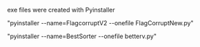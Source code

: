exe files were created with Pyinstaller 

"pyinstaller --name=FlagcorruptV2 --onefile FlagCorruptNew.py"

"pyinstaller --name=BestSorter --onefile betterv.py"                   
